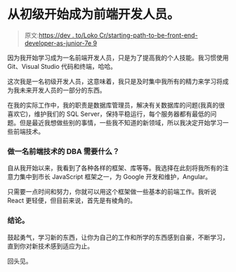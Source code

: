 # 从初级开始成为前端开发人员。

> 原文:[https://dev . to/Loko Cr/starting-path-to-be-front-end-developer-as-junior-7e 9](https://dev.to/lokocr/starting-path-to-be-front-end-developer-as-junior-7e9)

因为我开始学习成为一名前端开发人员，只是为了提高我的个人技能。我习惯使用 Git、Visual Studio 代码和终端，哈哈。

这次我是一名初级开发人员，这意味着，我只是及时集中我所有的精力来学习将成为我未来开发人员的一部分的东西。

在我的实际工作中，我的职责是数据库管理员，解决有关数据库的问题(我真的很喜欢它)，维护我们的 SQL Server，保持平稳运行，每个服务器都有最低的问题。但是最近我想做些别的事情，一些我不知道的新领域，所以我决定开始学习一些前端技术。

### 做一名前端技术的 DBA 需要什么？

自从我开始以来，我看到了各种各样的框架、库等等。我选择在此刻将我所有的注意力集中到市长 JavaScript 框架之一，为 Google 开发和维护，Angular。

只需要一点时间和努力，你就可以用这个框架做一些基本的前端工作。我听说 React 更轻便，但目前来说，首先是有棱角的。

### 结论。

鼓起勇气，学习新的东西，让你为自己的工作和所学的东西感到自豪，不断学习，直到你对新技术感到适应为止。

回头见。